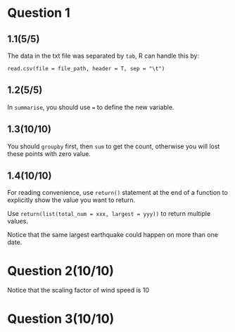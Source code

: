 # Question 1

## 1.1(5/5)

The data in the txt file was separated by `tab`, R can handle this by:

 `read.csv(file = file_path, header = T, sep = "\t")`

## 1.2(5/5)

In `summarise`, you should use `=` to define the new variable.

## 1.3(10/10)

You should `groupby` first, then `sum` to get the count, otherwise you will lost these points with zero value.

## 1.4(10/10)

For reading convenience, use `return()` statement at the end of a function to explicitly show the value you want to return.

Use `return(list(total_num = xxx, largest = yyy))` to return multiple values.

Notice that the same largest earthquake could happen on more than one date.

# Question 2(10/10)

Notice that the scaling factor of wind speed is 10

# Question 3(10/10)